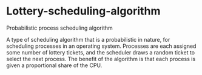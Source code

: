 # Lottery-scheduling-algorithm
Probabilistic process scheduling algorithm

A type of scheduling algorithm that is a probabilistic in nature, for scheduling processes in an operating system. Processes are each assigned some number of lottery tickets, and the scheduler draws a random ticket to select the next process. 
The benefit of the algorithm is that each process is given a proportional share of the CPU.
